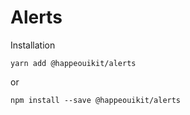 # Alerts



Installation

    yarn add @happeouikit/alerts

or 

    npm install --save @happeouikit/alerts
